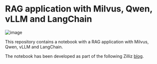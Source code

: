 # RAG application with Milvus, Qwen, vLLM and LangChain

![image](https://github.com/user-attachments/assets/01a1be47-5464-4d0e-ae13-3af535419846)

This repository contains a notebook with a RAG application with Milvus, Qwen, vLLM and LangChain.

The notebook has been developed as part of the following Zilliz [blog](XX). 
